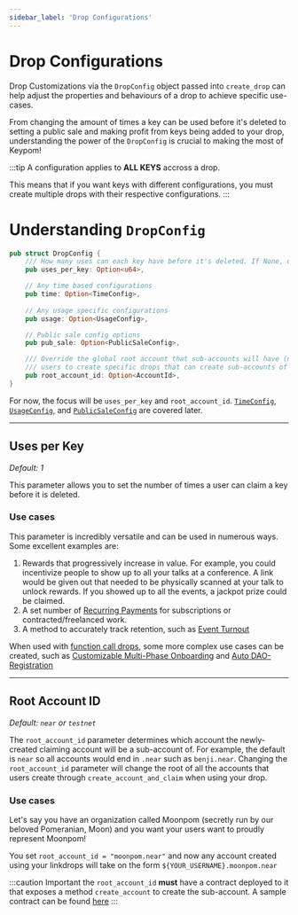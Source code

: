 ```yaml
---
sidebar_label: 'Drop Configurations'
---
```

# Drop Configurations
Drop Customizations via the `DropConfig` object passed into `create_drop` can help adjust the properties and behaviours of a drop to achieve specific use-cases.

From changing the amount of times a key can be used before it's deleted to setting a public sale and making profit from keys being added to your drop, understanding the power of the `DropConfig` is crucial to making the most of Keypom!

:::tip
A configuration applies to **ALL KEYS** accross a drop.  

This means that if you want keys with different configurations, you must create multiple drops with their respective configurations.
:::

# Understanding `DropConfig`
```rust
pub struct DropConfig {
    /// How many uses can each key have before it's deleted. If None, default to 1.
    pub uses_per_key: Option<u64>,

    // Any time based configurations
    pub time: Option<TimeConfig>,
    
    // Any usage specific configurations
    pub usage: Option<UsageConfig>,

    // Public sale config options
    pub pub_sale: Option<PublicSaleConfig>,

    /// Override the global root account that sub-accounts will have (near or testnet). This allows
    /// users to create specific drops that can create sub-accounts of a predefined root.
    pub root_account_id: Option<AccountId>,
}
```
For now, the focus will be `uses_per_key` and `root_account_id`. [`TimeConfig`](time-customization.md), [`UsageConfig`](usage-customization.md), and [`PublicSaleConfig`](sale-customization.md) are covered later.

---

## Uses per Key
*Default: 1*  

This parameter allows you to set the number of times a user can claim a key before it is deleted.

### Use cases
This parameter is incredibly versatile and can be used in numerous ways. Some excellent examples are:  

1. Rewards that progressively increase in value. For example, you could incentivize people to show up to all your talks at a conference. A link would be given out that needed to be physically scanned at your talk to unlock rewards. If you showed up to all the events, a jackpot prize could be claimed.  
2. A set number of [Recurring Payments](../../Github%20Readme/Types%20of%20Drops/simpledrops.md#recurring-payments) for subscriptions or contracted/freelanced work.  
3. A method to accurately track retention, such as [Event Turnout](../../Github%20Readme/Types%20of%20Drops/fcdrops.md#nft-ticketing)


When used with [function call drops](fcdrops.md), some more complex use cases can be created, such as [Customizable Multi-Phase Onboarding](../../../../Tutorials/Advanced/customized-onboarding/concept.md) and [Auto DAO-Registration](../../../../Tutorials/Advanced/daos/concept.md)

---

## Root Account ID
*Default: `near` or `testnet`*  

The `root_account_id` parameter determines which account the newly-created claiming account will be a sub-account of. For example, the default is `near` so all accounts would end in `.near` such as `benji.near`. Changing the `root_account_id` parameter will change the root of all the accounts that users create through `create_account_and_claim` when using your drop.  

### Use cases
Let's say you have an organization called Moonpom (secretly run by our beloved Pomeranian, Moon) and you want your users want to proudly represent Moonpom!

You set `root_account_id = "moonpom.near"` and now any account created using your linkdrops will take on the form `${YOUR_USERNAME}.moonpom.near`

:::caution Important
the `root_account_id` **must** have a contract deployed to it that exposes a method `create_account` to create the sub-account. A sample contract can be found [here](https://github.com/near/near-linkdrop)
:::

